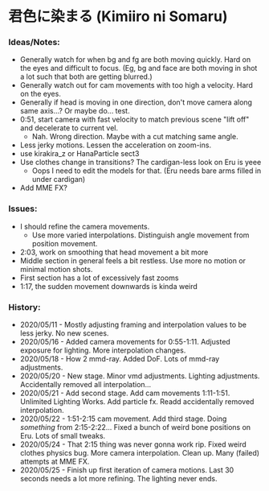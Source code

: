 # 君色に染まる (Kimiiro ni Somaru)

### Ideas/Notes:
- Generally watch for when bg and fg are both moving quickly. Hard on the eyes and difficult to focus. (Eg, bg and face are both moving in shot a lot such that both are getting blurred.)
- Generally watch out for cam movements with too high a velocity. Hard on the eyes.
- Generally if head is moving in one direction, don't move camera along same axis...? Or maybe do... test.
- 0:51, start camera with fast velocity to match previous scene "lift off" and decelerate to current vel.
	- Nah. Wrong direction. Maybe with a cut matching same angle.
- Less jerky motions. Lessen the acceleration on zoom-ins.
- use kirakira_z or HanaParticle sect3
- Use clothes change in transitions? The cardigan-less look on Eru is yeee
	- Oops I need to edit the models for that. (Eru needs bare arms filled in under cardigan)
- Add MME FX?

### Issues:
- I should refine the camera movements.
	- Use more varied interpolations. Distinguish angle movement from position movement. 
- 2:03, work on smoothing that head movement a bit more
- Middle section in general feels a bit restless. Use more no motion or minimal motion shots.
- First section has a lot of excessively fast zooms
- 1:17, the sudden movement downwards is kinda weird

### History:
- 2020/05/11 - Mostly adjusting framing and interpolation values to be less jerky. No new scenes.
- 2020/05/16 - Added camera movements for 0:55-1:11. Adjusted exposure for lighting. More interpolation changes.
- 2020/05/18 - How 2 mmd-ray. Added DoF. Lots of mmd-ray adjustments.
- 2020/05/20 - New stage. Minor vmd adjustments. Lighting adjustments. Accidentally removed all interpolation...
- 2020/05/21 - Add second stage. Add cam movements 1:11-1:51. Unlimited Lighting Works. Add particle fx. Readd accidentally removed interpolation.
- 2020/05/22 - 1:51-2:15 cam movement. Add third stage. Doing _something_ from 2:15-2:22... Fixed a bunch of weird bone positions on Eru. Lots of small tweaks.
- 2020/05/24 - That 2:15 thing was never gonna work rip. Fixed weird clothes physics bug. More camera interpolation. Clean up. Many (failed) attempts at MME FX.
- 2020/05/25 - Finish up first iteration of camera motions. Last 30 seconds needs a lot more refining. The lighting never ends.